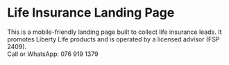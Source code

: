 # Life Insurance Landing Page

This is a mobile-friendly landing page built to collect life insurance leads. It promotes Liberty Life products and is operated by a licensed advisor (FSP 2409).  
Call or WhatsApp: 076 919 1379
